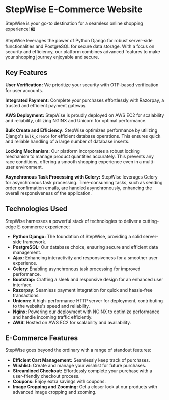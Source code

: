 # StepWise E-Commerce Website
StepWise is your go-to destination for a seamless online shopping experience! 🛍️

StepWise leverages the power of Python Django for robust server-side functionalities and PostgreSQL for secure data storage. With a focus on security and efficiency, our platform combines advanced features to make your shopping journey enjoyable and secure.

## Key Features
**User Verification:** We prioritize your security with OTP-based verification for user accounts.

**Integrated Payment:** Complete your purchases effortlessly with Razorpay, a trusted and efficient payment gateway.

**AWS Deployment:** StepWise is proudly deployed on AWS EC2 for scalability and reliability, utilizing NGINX and Unicorn for optimal performance.

**Bulk Create and Efficiency:**
StepWise optimizes performance by utilizing Django's `bulk_create` for efficient database operations. This ensures quick and reliable handling of a large number of database inserts.

**Locking Mechanism:**
Our platform incorporates a robust locking mechanism to manage product quantities accurately. This prevents any race conditions, offering a smooth shopping experience even in a multi-user environment.

**Asynchronous Task Processing with Celery:**
StepWise leverages Celery for asynchronous task processing. Time-consuming tasks, such as sending order confirmation emails, are handled asynchronously, enhancing the overall responsiveness of the application.

## Technologies Used

StepWise harnesses a powerful stack of technologies to deliver a cutting-edge E-commerce experience:

- **Python Django:** The foundation of StepWise, providing a solid server-side framework.
- **PostgreSQL:** Our database choice, ensuring secure and efficient data management.
- **Ajax:** Enhancing interactivity and responsiveness for a smoother user experience.
- **Celery:** Enabling asynchronous task processing for improved performance.
- **Bootstrap:** Crafting a sleek and responsive design for an enhanced user interface.
- **Razorpay:** Seamless payment integration for quick and hassle-free transactions.
- **Unicorn:** A high-performance HTTP server for deployment, contributing to the website's speed and reliability.
- **Nginx:** Powering our deployment with NGINX to optimize performance and handle incoming traffic efficiently.
- **AWS:** Hosted on AWS EC2 for scalability and availability.

## E-Commerce Features

StepWise goes beyond the ordinary with a range of standout features:

- **Efficient Cart Management:** Seamlessly keep track of purchases.
- **Wishlist:** Create and manage your wishlist for future purchases.
- **Streamlined Checkout:** Effortlessly complete your purchase with a user-friendly checkout process.
- **Coupons:** Enjoy extra savings with coupons.
- **Image Cropping and Zooming:** Get a closer look at our products with advanced image cropping and zooming.

